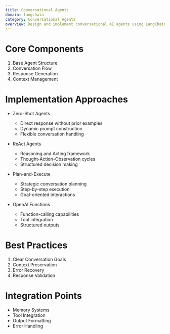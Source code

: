 ```yaml
---
title: Conversational Agents
domain: langchain
category: Conversational Agents
overview: Design and implement conversational AI agents using LangChain.js frameworks.
---
```


# Core Components
1. Base Agent Structure
2. Conversation Flow
3. Response Generation
4. Context Management

# Implementation Approaches
- Zero-Shot Agents
  - Direct response without prior examples
  - Dynamic prompt construction
  - Flexible conversation handling

- ReAct Agents
  - Reasoning and Acting framework
  - Thought-Action-Observation cycles
  - Structured decision making

- Plan-and-Execute
  - Strategic conversation planning
  - Step-by-step execution
  - Goal-oriented interactions

- OpenAI Functions
  - Function-calling capabilities
  - Tool integration
  - Structured outputs

# Best Practices
1. Clear Conversation Goals
2. Context Preservation
3. Error Recovery
4. Response Validation

# Integration Points
- Memory Systems
- Tool Integration
- Output Formatting
- Error Handling
